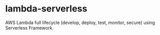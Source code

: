 # lambda-serverless
AWS Lambda full lifecycle (develop, deploy, test, monitor, secure) using Serverless Framework.
